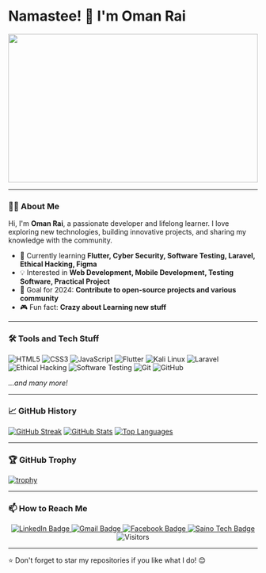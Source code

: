 # Namastee! 🙏 I'm Oman Rai


<div align="center">
  <img src="giphy.gif" width=100% height="300"/>
</div>




---

### 👨‍💻 About Me

Hi, I'm **Oman Rai**, a passionate developer and lifelong learner. I love exploring new technologies, building innovative projects, and sharing my knowledge with the community.

- 🌱 Currently learning **Flutter, Cyber Security, Software Testing, Laravel, Ethical Hacking, Figma**
- 💡 Interested in **Web Development, Mobile Development, Testing Software, Practical Project**
- 🎯 Goal for 2024: **Contribute to open-source projects and various community**
- 🎮 Fun fact: **Crazy about Learning new stuff**

---

### 🛠️ Tools and Tech Stuff

![HTML5](https://img.shields.io/badge/-HTML5-E34F26?style=flat&logo=html5&logoColor=white)
![CSS3](https://img.shields.io/badge/-CSS3-1572B6?style=flat&logo=css3&logoColor=white)
![JavaScript](https://img.shields.io/badge/-JavaScript-F7DF1E?style=flat&logo=javascript&logoColor=black)
![Flutter](https://img.shields.io/badge/-Flutter-02569B?style=flat&logo=flutter&logoColor=white)
![Kali Linux](https://img.shields.io/badge/-Kali%20Linux-557C94?style=flat&logo=kalilinux&logoColor=white)
![Laravel](https://img.shields.io/badge/-Laravel-FF2D20?style=flat&logo=laravel&logoColor=white)
![Ethical Hacking](https://img.shields.io/badge/-Ethical%20Hacking-000000?style=flat&logo=hack-the-box&logoColor=white)
![Software Testing](https://img.shields.io/badge/-Software%20Testing-6DB33F?style=flat&logo=testcafe&logoColor=white)
![Git](https://img.shields.io/badge/-Git-F05032?style=flat&logo=git&logoColor=white)
![GitHub](https://img.shields.io/badge/-GitHub-181717?style=flat&logo=github&logoColor=white)
<!-- ![Python](https://img.shields.io/badge/-Python-3776AB?style=flat&logo=python&logoColor=white) -->
*...and many more!*


---

### 📈 GitHub History

[![GitHub Streak](https://streak-stats.demolab.com/?user=omanrai&theme=radical&hide_border=true)](https://git.io/streak-stats)
[![GitHub Stats](https://github-readme-stats.vercel.app/api?username=omanrai&show_icons=true&theme=radical&hide_border=true)](https://github.com/anuraghazra/github-readme-stats)
[![Top Languages](https://github-readme-stats.vercel.app/api/top-langs/?username=omanrai&layout=compact&theme=radical&hide_border=true)](https://github.com/anuraghazra/github-readme-stats)



---
### 🏆 GitHub Trophy

[![trophy](https://github-profile-trophy.vercel.app/?username=omanrai&theme=nord&no-frame=true&row=2&column=7)](https://github.com/omanrai/github-profile-trophy)

---

### 📫 How to Reach Me

<div style="text-align: center;">
  <div id="badges">
    <a href="https://www.linkedin.com/in/oman-rai-9638a322a/">
      <img src="https://img.shields.io/badge/LinkedIn-0077B5?style=for-the-badge&logo=linkedin&logoColor=white" alt="LinkedIn Badge"/>
    </a>
      <a href="https://myaccount.google.com/?gar=WzEyMF0&hl=en&utm_source=OGB&utm_medium=act">
      <img src="https://img.shields.io/badge/gmail-red?style=for-the-badge&logo=gmail&logoColor=white" alt="Gmail Badge"/>
    </a>      
    <a href="https://www.facebook.com/oman.rai.794">
      <img src="https://img.shields.io/badge/facebook-1877F2?style=for-the-badge&logo=facebook&logoColor=white" alt="Facebook Badge"/>
    </a>    
    <a href="https://sainotech.com/">
      <img src="https://img.shields.io/badge/Saino%20Tech-8906E6?style=for-the-badge&logo=build&logoColor=white" alt="Saino Tech Badge"/>
    </a>
    <img src="https://komarev.com/ghpvc/?username=your-github-omarai&style=for-the-badge&color=brightgreen&abbreviated=true" alt="Visitors"/>
  </div>
</div>



---

⭐️ Don't forget to star my repositories if you like what I do! 😊
